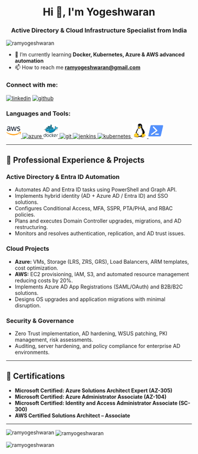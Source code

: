 <h1 align="center">Hi 👋, I'm Yogeshwaran</h1>
<h3 align="center">Active Directory & Cloud Infrastructure Specialist from India</h3>

<p align="left"> <img src="https://komarev.com/ghpvc/?username=ramyogeshwaran&label=Profile%20views&color=0e75b6&style=flat" alt="ramyogeshwaran" /> </p>

- 🌱 I’m currently learning **Docker, Kubernetes, Azure & AWS advanced automation**  
- 📫 How to reach me **ramyogeshwaran@gmail.com**  

<h3 align="left">Connect with me:</h3>
<p align="left">
<a href="[[https://linkedin.com/in/ramyogeshwaran](https://www.linkedin.com/in/yogesh-connect/)](https://www.linkedin.com/in/yogesh-connect/)" target="blank"><img align="center" src="https://raw.githubusercontent.com/rahuldkjain/github-profile-readme-generator/master/src/images/icons/Social/linked-in-alt.svg" alt="linkedin" height="30" width="40" /></a>
<a href="https://github.com/yogeshwaran" target="blank"><img align="center" src="https://cdn-icons-png.flaticon.com/512/25/25231.png" alt="github" height="30" width="40" /></a>
</p>

<h3 align="left">Languages and Tools:</h3>
<p align="left"> 
<a href="https://aws.amazon.com" target="_blank" rel="noreferrer"> <img src="https://raw.githubusercontent.com/devicons/devicon/master/icons/amazonwebservices/amazonwebservices-original-wordmark.svg" alt="aws" width="40" height="40"/> </a> 
<a href="https://azure.microsoft.com/en-in/" target="_blank" rel="noreferrer"> <img src="https://www.vectorlogo.zone/logos/microsoft_azure/microsoft_azure-icon.svg" alt="azure" width="40" height="40"/> </a> 
<a href="https://www.docker.com/" target="_blank" rel="noreferrer"> <img src="https://raw.githubusercontent.com/devicons/devicon/master/icons/docker/docker-original-wordmark.svg" alt="docker" width="40" height="40"/> </a> 
<a href="https://git-scm.com/" target="_blank" rel="noreferrer"> <img src="https://www.vectorlogo.zone/logos/git-scm/git-scm-icon.svg" alt="git" width="40" height="40"/> </a> 
<a href="https://www.jenkins.io" target="_blank" rel="noreferrer"> <img src="https://www.vectorlogo.zone/logos/jenkins/jenkins-icon.svg" alt="jenkins" width="40" height="40"/> </a> 
<a href="https://kubernetes.io" target="_blank" rel="noreferrer"> <img src="https://www.vectorlogo.zone/logos/kubernetes/kubernetes-icon.svg" alt="kubernetes" width="40" height="40"/> </a> 
<a href="https://www.linux.org/" target="_blank" rel="noreferrer"> <img src="https://raw.githubusercontent.com/devicons/devicon/master/icons/linux/linux-original.svg" alt="linux" width="40" height="40"/> </a> 
<a href="https://docs.microsoft.com/en-us/powershell/" target="_blank" rel="noreferrer"> <img src="https://raw.githubusercontent.com/devicons/devicon/master/icons/powershell/powershell-original.svg" alt="powershell" width="40" height="40"/> </a>
</p>

---

## 💼 Professional Experience & Projects

### **Active Directory & Entra ID Automation**
- Automates AD and Entra ID tasks using PowerShell and Graph API.  
- Implements hybrid identity (AD + Azure AD / Entra ID) and SSO solutions.  
- Configures Conditional Access, MFA, SSPR, PTA/PHA, and RBAC policies.  
- Plans and executes Domain Controller upgrades, migrations, and AD restructuring.  
- Monitors and resolves authentication, replication, and AD trust issues.

### **Cloud Projects**
- **Azure:** VMs, Storage (LRS, ZRS, GRS), Load Balancers, ARM templates, cost optimization.  
- **AWS:** EC2 provisioning, IAM, S3, and automated resource management reducing costs by 20%.  
- Implements Azure AD App Registrations (SAML/OAuth) and B2B/B2C solutions.  
- Designs OS upgrades and application migrations with minimal disruption.

### **Security & Governance**
- Zero Trust implementation, AD hardening, WSUS patching, PKI management, risk assessments.  
- Auditing, server hardening, and policy compliance for enterprise AD environments.

---

## 📜 Certifications

- **Microsoft Certified: Azure Solutions Architect Expert (AZ-305)**  
- **Microsoft Certified: Azure Administrator Associate (AZ-104)**  
- **Microsoft Certified: Identity and Access Administrator Associate (SC-300)**  
- **AWS Certified Solutions Architect – Associate**

---

<p><img align="left" src="https://github-readme-stats.vercel.app/api/top-langs?username=ramyogeshwaran&show_icons=true&locale=en&layout=compact" alt="ramyogeshwaran" /></p>

<p>&nbsp;<img align="center" src="https://github-readme-stats.vercel.app/api?username=ramyogeshwaran&show_icons=true&locale=en" alt="ramyogeshwaran" /></p>

<p><img align="center" src="https://github-readme-streak-stats.herokuapp.com/?user=ramyogeshwaran&" alt="ramyogeshwaran" /></p>
